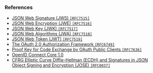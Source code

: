 ### References
- [JSON Web Signature (JWS) `[RFC7515]`](https://www.rfc-editor.org/rfc/rfc7515.html)
- [JSON Web Encryption (JWE) `[RFC7516]`](https://www.rfc-editor.org/rfc/rfc7516.html)
- [JSON Web Key (JWK) `[RFC7517]`](https://www.rfc-editor.org/rfc/rfc7517.html)
- [JSON Web Algorithms (JWA) `[RFC7518]`](https://www.rfc-editor.org/rfc/rfc7518.html)
- [JSON Web Token (JWT) `[RFC7519]`](https://www.rfc-editor.org/rfc/rfc7519.html)
- [The OAuth 2.0 Authorization Framework `[RFC6749]`](https://www.rfc-editor.org/rfc/rfc6749.html)
- [Proof Key for Code Exchange by OAuth Public Clients `[RFC7636]`](https://www.rfc-editor.org/rfc/rfc7636.html)
- [OpenID Connect Core 1.0](https://openid.net/specs/openid-connect-core-1_0.html)
- [CFRG Elliptic Curve Diffie-Hellman (ECDH) and Signatures in JSON Object Signing and Encryption (JOSE) `[RFC8037]`](https://www.rfc-editor.org/rfc/rfc8037.html)
